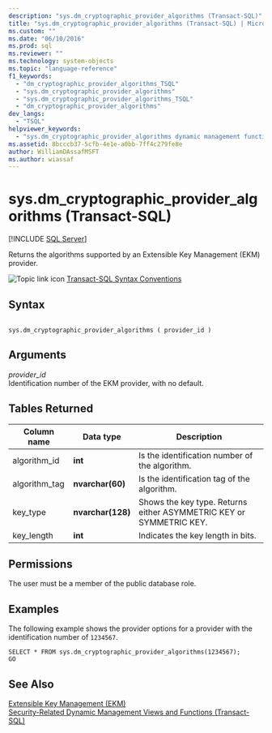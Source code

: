 ```yaml
---
description: "sys.dm_cryptographic_provider_algorithms (Transact-SQL)"
title: "sys.dm_cryptographic_provider_algorithms (Transact-SQL) | Microsoft Docs"
ms.custom: ""
ms.date: "06/10/2016"
ms.prod: sql
ms.reviewer: ""
ms.technology: system-objects
ms.topic: "language-reference"
f1_keywords: 
  - "dm_cryptographic_provider_algorithms_TSQL"
  - "sys.dm_cryptographic_provider_algorithms"
  - "sys.dm_cryptographic_provider_algorithms_TSQL"
  - "dm_cryptographic_provider_algorithms"
dev_langs: 
  - "TSQL"
helpviewer_keywords: 
  - "sys.dm_cryptographic_provider_algorithms dynamic management function"
ms.assetid: 8bcccb37-5cfb-4e1e-a0bb-7ff4c279fe8e
author: WilliamDAssafMSFT
ms.author: wiassaf
---
```

# sys.dm_cryptographic_provider_algorithms (Transact-SQL)
[!INCLUDE [SQL Server](../../includes/applies-to-version/sqlserver.md)]

  Returns the algorithms supported by an Extensible Key Management (EKM) provider.  
  
 ![Topic link icon](../../database-engine/configure-windows/media/topic-link.gif "Topic link icon") [Transact-SQL Syntax Conventions](../../t-sql/language-elements/transact-sql-syntax-conventions-transact-sql.md)  
  
## Syntax  
  
```  
  
sys.dm_cryptographic_provider_algorithms ( provider_id )  
```  
  
## Arguments  
 *provider_id*  
 Identification number of the EKM provider, with no default.  
  
## Tables Returned  
  
|Column name|Data type|Description|  
|-----------------|---------------|-----------------|  
|algorithm_id|**int**|Is the identification number of the algorithm.|  
|algorithm_tag|**nvarchar(60)**|Is the identification tag of the algorithm.|  
|key_type|**nvarchar(128)**|Shows the key type. Returns either ASYMMETRIC KEY or SYMMETRIC KEY.|  
|key_length|**int**|Indicates the key length in bits.|  
  
## Permissions  
 The user must be a member of the public database role.  
  
## Examples  
 The following example shows the provider options for a provider with the identification number of `1234567`.  
  
```  
SELECT * FROM sys.dm_cryptographic_provider_algorithms(1234567);  
GO  
```  
  
## See Also  
 [Extensible Key Management &#40;EKM&#41;](../../relational-databases/security/encryption/extensible-key-management-ekm.md)   
 [Security-Related Dynamic Management Views and Functions &#40;Transact-SQL&#41;](../../relational-databases/system-dynamic-management-views/security-related-dynamic-management-views-and-functions-transact-sql.md)  
  
  

